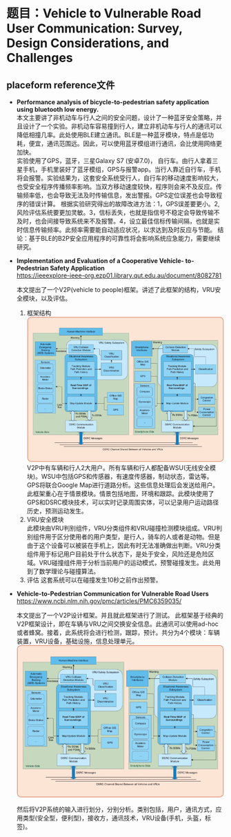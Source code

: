 # 题目：Vehicle to Vulnerable Road User Communication: Survey, Design Considerations, and Challenges  

## placeform reference文件
+ **Performance analysis of bicycle-to-pedestrian safety application using bluetooth low energy.**  
    本文主要讲了非机动车与行人之间的安全问题，设计了一种蓝牙安全策略，并且设计了一个实验。非机动车容易撞到行人，建立非机动车与行人的通讯可以降低相撞几率。此处使用BLE建立通讯。BLE是一种蓝牙模块，特点是低功耗，便宜，通讯范围远。因此，可以使用蓝牙模组进行通讯，会比使用网络更加快。  
    实验使用了GPS，蓝牙，三星Galaxy S7 (安卓7.0)， 自行车。由行人拿着三星手机，手机里装好了蓝牙模组，GPS与报警app。当行人靠近自行车，手机将会报警。实验结果为，这套安全系统受行人，自行车的移动速度影响较大，也受安全程序传播频率影响。当双方移动速度较快，程序则会来不及反应。传输频率低，也会导致无法及时传输信息，发出警报。GPS定位误差也会导致程序的错误计算。
    根据实验研究得出的故障改进方法：1，GPS误差要更小。2, 风险评估系统要更加灵敏。3，信标丢失，也就是指信号不稳定会导致传输不及时，也会间接导致系统来不及报警。4，设立最佳信标传输间隔，也就是实时信息传输频率。此频率需要能自动适应状况，以求达到及时反应与节能。
    结论：基于BLE的B2P安全应用程序的可靠性将会影响系统应急能力，需要继续研究。

+ **Implementation and Evaluation of a Cooperative Vehicle- to-Pedestrian Safety Application**  
    https://ieeexplore-ieee-org.ezp01.library.qut.edu.au/document/8082781

    本文提出了一个V2P(vehicle to people)框架。讲述了此框架的结构，VRU安全模块，以及评估。
    1. 框架结构  
    ![V2P structure](./images/literatures-1.png)  
    V2P中有车辆和行人2大用户。所有车辆和行人都配备WSU(无线安全模块)。WSU中包括GPS和传感器，有速度传感器，制动状态，雷达等。GPS将联合Google Map进行道路分析。这些信息处理后会发送给用户。  
    此框架重心在于情景模块。情景包括地图，环境和跟踪。此模块使用了GPS和DSRC模块技术，可以实时记录周围实体，可以记录用户运动路径历史，预测运动发生。
    2. VRU安全模块  
    此模块由VRU判别组件，VRU分类组件和VRU碰撞检测模块组成。VRU判别组件用于区分使用者的用户类型，是行人，骑车的人或者是动物。但是由于这个设备可以被装在手机上，因此有时无法准确做出判断。VRU分类组件用于标记用户目前处于什么状态下，是处于安全，风险还是危险区域。VRU碰撞组件用于分析当前用户的运动模式，预警碰撞发生。此处用到了数学理论与碰撞算法。
    3. 评估
    这套系统可以在碰撞发生10秒之前作出预警。

+ **Vehicle-to-Pedestrian Communication for Vulnerable Road Users**  
    https://www.ncbi.nlm.nih.gov/pmc/articles/PMC6359035/  

    本文提出了一个V2P设计框架。并且就此框架进行了测试。
    此框架基于经典的V2P框架设计，即在车辆与VRU之间交换安全信息。此通讯可以使用ad-hoc或者蜂窝。接着，此系统将会进行检测，跟踪，预计。共分为4个模块：车辆装置，VRU设备，基础设施，信息处理单元。  
    ![V2P structure](./images/literatures-1.png)  

    然后将V2P系统的输入进行划分，分别分析。类别包括，用户，通讯方式，应用类型(安全型，便利型)，接收方，通讯技术，VRU设备(手机，头盔，标签)。 
